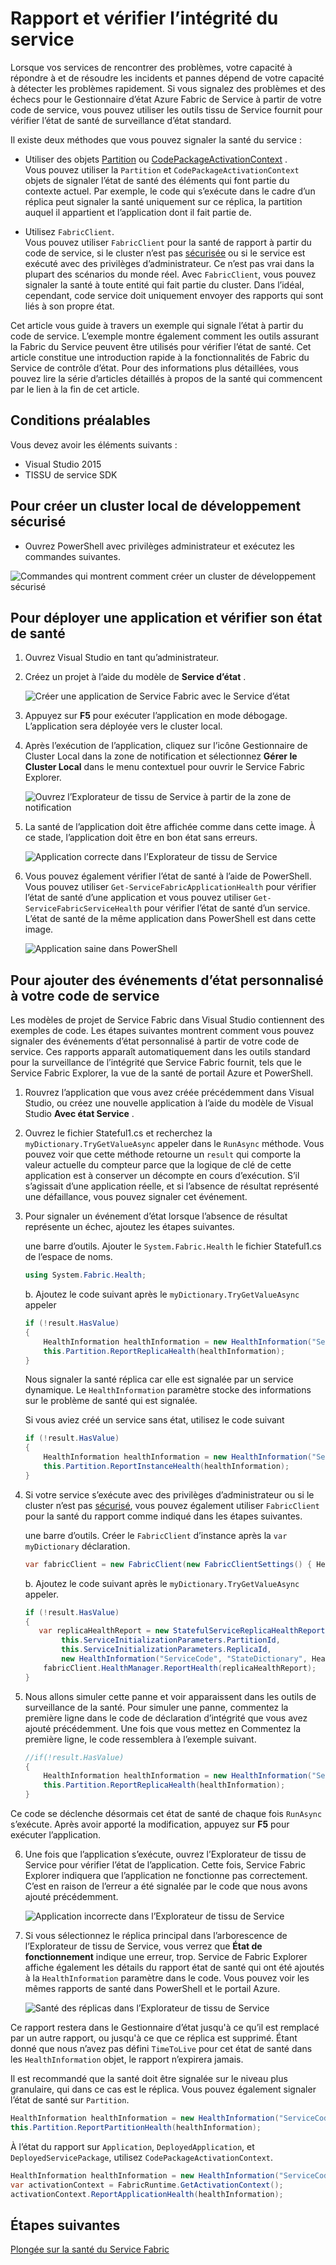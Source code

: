 <properties
   pageTitle="Rapport et vérifier l’intégrité du tissu de Service Azure | Microsoft Azure"
   description="Apprenez à envoyer des rapports d’état à partir de votre code de service et vérifier l’état de santé de votre service en utilisant les outils de surveillance de la santé qui fournit des services de Azure Fabric."
   services="service-fabric"
   documentationCenter=".net"
   authors="toddabel"
   manager="mfussell"
   editor=""/>

<tags
   ms.service="service-fabric"
   ms.devlang="dotnet"
   ms.topic="article"
   ms.tgt_pltfrm="NA"
   ms.workload="NA"
   ms.date="09/06/2016"
   ms.author="toddabel"/>

# <a name="report-and-check-service-health"></a>Rapport et vérifier l’intégrité du service
Lorsque vos services de rencontrer des problèmes, votre capacité à répondre à et de résoudre les incidents et pannes dépend de votre capacité à détecter les problèmes rapidement. Si vous signalez des problèmes et des échecs pour le Gestionnaire d’état Azure Fabric de Service à partir de votre code de service, vous pouvez utiliser les outils tissu de Service fournit pour vérifier l’état de santé de surveillance d’état standard.

Il existe deux méthodes que vous pouvez signaler la santé du service :

- Utiliser des objets [Partition](https://msdn.microsoft.com/library/system.fabric.istatefulservicepartition.aspx) ou [CodePackageActivationContext](https://msdn.microsoft.com/library/system.fabric.codepackageactivationcontext.aspx) .  
Vous pouvez utiliser la `Partition` et `CodePackageActivationContext` objets de signaler l’état de santé des éléments qui font partie du contexte actuel. Par exemple, le code qui s’exécute dans le cadre d’un réplica peut signaler la santé uniquement sur ce réplica, la partition auquel il appartient et l’application dont il fait partie de.

- Utilisez `FabricClient`.   
Vous pouvez utiliser `FabricClient` pour la santé de rapport à partir du code de service, si le cluster n’est pas [sécurisée](service-fabric-cluster-security.md) ou si le service est exécuté avec des privilèges d’administrateur. Ce n’est pas vrai dans la plupart des scénarios du monde réel. Avec `FabricClient`, vous pouvez signaler la santé à toute entité qui fait partie du cluster. Dans l’idéal, cependant, code service doit uniquement envoyer des rapports qui sont liés à son propre état.

Cet article vous guide à travers un exemple qui signale l’état à partir du code de service. L’exemple montre également comment les outils assurant la Fabric du Service peuvent être utilisés pour vérifier l’état de santé. Cet article constitue une introduction rapide à la fonctionnalités de Fabric du Service de contrôle d’état. Pour des informations plus détaillées, vous pouvez lire la série d’articles détaillés à propos de la santé qui commencent par le lien à la fin de cet article.

## <a name="prerequisites"></a>Conditions préalables
Vous devez avoir les éléments suivants :

   * Visual Studio 2015
   * TISSU de service SDK

## <a name="to-create-a-local-secure-dev-cluster"></a>Pour créer un cluster local de développement sécurisé
- Ouvrez PowerShell avec privilèges administrateur et exécutez les commandes suivantes.

![Commandes qui montrent comment créer un cluster de développement sécurisé](./media/service-fabric-diagnostics-how-to-report-and-check-service-health/create-secure-dev-cluster.png)

## <a name="to-deploy-an-application-and-check-its-health"></a>Pour déployer une application et vérifier son état de santé

1. Ouvrez Visual Studio en tant qu’administrateur.

2. Créez un projet à l’aide du modèle de **Service d’état** .

    ![Créer une application de Service Fabric avec le Service d’état](./media/service-fabric-diagnostics-how-to-report-and-check-service-health/create-stateful-service-application-dialog.png)

3. Appuyez sur **F5** pour exécuter l’application en mode débogage. L’application sera déployée vers le cluster local.

4. Après l’exécution de l’application, cliquez sur l’icône Gestionnaire de Cluster Local dans la zone de notification et sélectionnez **Gérer le Cluster Local** dans le menu contextuel pour ouvrir le Service Fabric Explorer.

    ![Ouvrez l’Explorateur de tissu de Service à partir de la zone de notification](./media/service-fabric-diagnostics-how-to-report-and-check-service-health/LaunchSFX.png)

5. La santé de l’application doit être affichée comme dans cette image. À ce stade, l’application doit être en bon état sans erreurs.

    ![Application correcte dans l’Explorateur de tissu de Service](./media/service-fabric-diagnostics-how-to-report-and-check-service-health/sfx-healthy-app.png)

6. Vous pouvez également vérifier l’état de santé à l’aide de PowerShell. Vous pouvez utiliser ```Get-ServiceFabricApplicationHealth``` pour vérifier l’état de santé d’une application et vous pouvez utiliser ```Get-ServiceFabricServiceHealth``` pour vérifier l’état de santé d’un service. L’état de santé de la même application dans PowerShell est dans cette image.

    ![Application saine dans PowerShell](./media/service-fabric-diagnostics-how-to-report-and-check-service-health/ps-healthy-app-report.png)

## <a name="to-add-custom-health-events-to-your-service-code"></a>Pour ajouter des événements d’état personnalisé à votre code de service
Les modèles de projet de Service Fabric dans Visual Studio contiennent des exemples de code. Les étapes suivantes montrent comment vous pouvez signaler des événements d’état personnalisé à partir de votre code de service. Ces rapports apparaît automatiquement dans les outils standard pour la surveillance de l’intégrité que Service Fabric fournit, tels que le Service Fabric Explorer, la vue de la santé de portail Azure et PowerShell.

1. Rouvrez l’application que vous avez créée précédemment dans Visual Studio, ou créez une nouvelle application à l’aide du modèle de Visual Studio **Avec état Service** .

2. Ouvrez le fichier Stateful1.cs et recherchez la `myDictionary.TryGetValueAsync` appeler dans le `RunAsync` méthode. Vous pouvez voir que cette méthode retourne un `result` qui comporte la valeur actuelle du compteur parce que la logique de clé de cette application est à conserver un décompte en cours d’exécution. S’il s’agissait d’une application réelle, et si l’absence de résultat représenté une défaillance, vous pouvez signaler cet événement.

3. Pour signaler un événement d’état lorsque l’absence de résultat représente un échec, ajoutez les étapes suivantes.

    une barre d’outils. Ajouter le `System.Fabric.Health` le fichier Stateful1.cs de l’espace de noms.

    ```csharp
    using System.Fabric.Health;
    ```

    b. Ajoutez le code suivant après le `myDictionary.TryGetValueAsync` appeler

    ```csharp
    if (!result.HasValue)
    {
        HealthInformation healthInformation = new HealthInformation("ServiceCode", "StateDictionary", HealthState.Error);
        this.Partition.ReportReplicaHealth(healthInformation);
    }
    ```
    Nous signaler la santé réplica car elle est signalée par un service dynamique. Le `HealthInformation` paramètre stocke des informations sur le problème de santé qui est signalée.

    Si vous aviez créé un service sans état, utilisez le code suivant

    ```csharp
    if (!result.HasValue)
    {
        HealthInformation healthInformation = new HealthInformation("ServiceCode", "StateDictionary", HealthState.Error);
        this.Partition.ReportInstanceHealth(healthInformation);
    }
    ```

4. Si votre service s’exécute avec des privilèges d’administrateur ou si le cluster n’est pas [sécurisé](service-fabric-cluster-security.md), vous pouvez également utiliser `FabricClient` pour la santé du rapport comme indiqué dans les étapes suivantes.  

    une barre d’outils. Créer le `FabricClient` d’instance après la `var myDictionary` déclaration.

    ```csharp
    var fabricClient = new FabricClient(new FabricClientSettings() { HealthReportSendInterval = TimeSpan.FromSeconds(0) });
    ```

    b. Ajoutez le code suivant après le `myDictionary.TryGetValueAsync` appeler.

    ```csharp
    if (!result.HasValue)
    {
       var replicaHealthReport = new StatefulServiceReplicaHealthReport(
            this.ServiceInitializationParameters.PartitionId,
            this.ServiceInitializationParameters.ReplicaId,
            new HealthInformation("ServiceCode", "StateDictionary", HealthState.Error));
        fabricClient.HealthManager.ReportHealth(replicaHealthReport);
    }
    ```

5. Nous allons simuler cette panne et voir apparaissent dans les outils de surveillance de la santé. Pour simuler une panne, commentez la première ligne dans le code de déclaration d’intégrité que vous avez ajouté précédemment. Une fois que vous mettez en Commentez la première ligne, le code ressemblera à l’exemple suivant.

    ```csharp
    //if(!result.HasValue)
    {
        HealthInformation healthInformation = new HealthInformation("ServiceCode", "StateDictionary", HealthState.Error);
        this.Partition.ReportReplicaHealth(healthInformation);
    }
    ```
 Ce code se déclenche désormais cet état de santé de chaque fois `RunAsync` s’exécute. Après avoir apporté la modification, appuyez sur **F5** pour exécuter l’application.

6. Une fois que l’application s’exécute, ouvrez l’Explorateur de tissu de Service pour vérifier l’état de l’application. Cette fois, Service Fabric Explorer indiquera que l’application ne fonctionne pas correctement. C’est en raison de l’erreur a été signalée par le code que nous avons ajouté précédemment.

    ![Application incorrecte dans l’Explorateur de tissu de Service](./media/service-fabric-diagnostics-how-to-report-and-check-service-health/sfx-unhealthy-app.png)

7. Si vous sélectionnez le réplica principal dans l’arborescence de l’Explorateur de tissu de Service, vous verrez que **État de fonctionnement** indique une erreur, trop. Service de Fabric Explorer affiche également les détails du rapport état de santé qui ont été ajoutés à la `HealthInformation` paramètre dans le code. Vous pouvez voir les mêmes rapports de santé dans PowerShell et le portail Azure.

    ![Santé des réplicas dans l’Explorateur de tissu de Service](./media/service-fabric-diagnostics-how-to-report-and-check-service-health/replica-health-error-report-sfx.png)

Ce rapport restera dans le Gestionnaire d’état jusqu'à ce qu’il est remplacé par un autre rapport, ou jusqu'à ce que ce réplica est supprimé. Étant donné que nous n’avez pas défini `TimeToLive` pour cet état de santé dans les `HealthInformation` objet, le rapport n’expirera jamais.

Il est recommandé que la santé doit être signalée sur le niveau plus granulaire, qui dans ce cas est le réplica. Vous pouvez également signaler l’état de santé sur `Partition`.

```csharp
HealthInformation healthInformation = new HealthInformation("ServiceCode", "StateDictionary", HealthState.Error);
this.Partition.ReportPartitionHealth(healthInformation);
```

À l’état du rapport sur `Application`, `DeployedApplication`, et `DeployedServicePackage`, utilisez `CodePackageActivationContext`.

```csharp
HealthInformation healthInformation = new HealthInformation("ServiceCode", "StateDictionary", HealthState.Error);
var activationContext = FabricRuntime.GetActivationContext();
activationContext.ReportApplicationHealth(healthInformation);
```

## <a name="next-steps"></a>Étapes suivantes
[Plongée sur la santé du Service Fabric](service-fabric-health-introduction.md)
